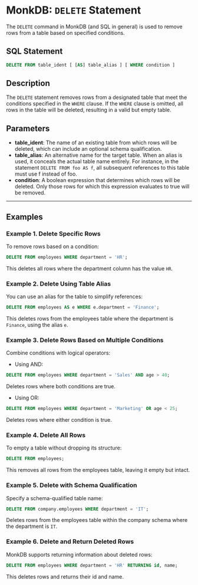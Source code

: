 # MonkDB: `DELETE` Statement

The `DELETE` command in MonkDB (and SQL in general) is used to remove rows from a table based on specified conditions. 

## SQL Statement

```sql
DELETE FROM table_ident [ [AS] table_alias ] [ WHERE condition ]
```

## Description

The `DELETE` statement removes rows from a designated table that meet the conditions specified in the `WHERE` clause. If the `WHERE` clause is omitted, all rows in the table will be deleted, resulting in a valid but empty table.

## Parameters

- **table_ident**: The name of an existing table from which rows will be deleted, which can include an optional schema qualification.
- **table_alias**: An alternative name for the target table. When an alias is used, it conceals the actual table name entirely. For instance, in the statement `DELETE FROM foo AS f`, all subsequent references to this table must use f instead of foo.
- **condition**: A boolean expression that determines which rows will be deleted. Only those rows for which this expression evaluates to true will be removed.

---

## Examples

### Example 1. Delete Specific Rows

To remove rows based on a condition:

```sql
DELETE FROM employees WHERE department = 'HR';
```

This deletes all rows where the department column has the value `HR`.

### Example 2. Delete Using Table Alias

You can use an alias for the table to simplify references:

```sql
DELETE FROM employees AS e WHERE e.department = 'Finance';
```

This deletes rows from the employees table where the department is `Finance`, using the alias `e`.

### Example 3. Delete Rows Based on Multiple Conditions

Combine conditions with logical operators:

- Using AND:

```sql
DELETE FROM employees WHERE department = 'Sales' AND age > 40;
```

Deletes rows where both conditions are true.

- Using OR:

```sql
DELETE FROM employees WHERE department = 'Marketing' OR age < 25;
```

Deletes rows where either condition is true.

### Example 4. Delete All Rows

To empty a table without dropping its structure:

```sql
DELETE FROM employees;
```

This removes all rows from the employees table, leaving it empty but intact.

### Example 5. Delete with Schema Qualification

Specify a schema-qualified table name:

```sql
DELETE FROM company.employees WHERE department = 'IT';
```

Deletes rows from the employees table within the company schema where the department is `IT`.

### Example 6. Delete and Return Deleted Rows

MonkDB supports returning information about deleted rows:

```sql
DELETE FROM employees WHERE department = 'HR' RETURNING id, name;
```

This deletes rows and returns their id and name.